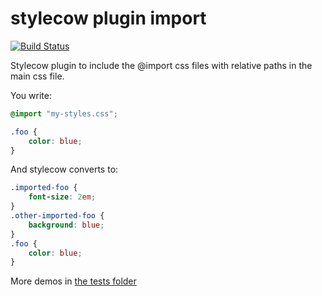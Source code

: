 stylecow plugin import
======================

[![Build Status](https://travis-ci.org/stylecow/stylecow-plugin-import.svg)](https://travis-ci.org/stylecow/stylecow-plugin-import)

Stylecow plugin to include the @import css files with relative paths in the main css file.

You write:

```css
@import "my-styles.css";

.foo {
    color: blue;
}
```

And stylecow converts to:

```css
.imported-foo {
    font-size: 2em;
}
.other-imported-foo {
    background: blue;
}
.foo {
    color: blue;
}
```

More demos in [the tests folder](https://github.com/stylecow/stylecow-plugin-import/tree/master/tests/cases)
